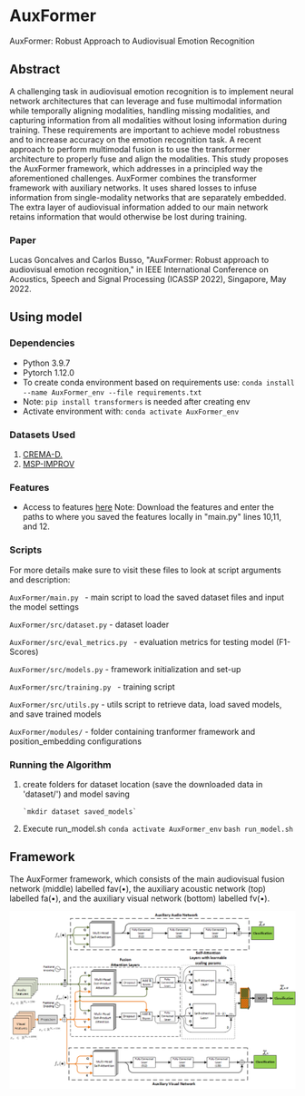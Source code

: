 # AuxFormer
AuxFormer: Robust Approach to Audiovisual Emotion Recognition

## Abstract
A challenging task in audiovisual emotion recognition is to implement neural network architectures that can leverage and fuse multimodal information while temporally aligning modalities, handling missing modalities, and capturing information from all modalities without losing information during training. These requirements are important to achieve model robustness and to increase accuracy on the emotion recognition task. A recent approach to perform multimodal fusion is to use the transformer architecture to properly fuse and align the modalities. This study proposes the AuxFormer framework, which addresses in a principled way the aforementioned challenges. AuxFormer combines the transformer framework with auxiliary networks. It uses shared losses to infuse information from single-modality networks that are separately embedded. The extra layer of audiovisual information added to our main network retains information that would otherwise be lost during training.

### Paper
Lucas Goncalves and Carlos Busso, "AuxFormer: Robust approach to audiovisual emotion recognition," in IEEE International Conference on Acoustics, Speech and Signal Processing (ICASSP 2022), Singapore, May 2022.

## Using model

### Dependencies
* Python 3.9.7
* Pytorch 1.12.0
* To create conda environment based on requirements use: `conda install --name AuxFormer_env --file requirements.txt`
* Note: `pip install transformers` is needed after creating env
* Activate environment with: `conda activate AuxFormer_env`

### Datasets Used
1. [CREMA-D.](https://www.ncbi.nlm.nih.gov/pmc/articles/PMC4313618/) 
2. [MSP-IMPROV](https://ecs.utdallas.edu/research/researchlabs/msp-lab/MSP-Improv.html)

### Features
* Access to features [here](https://drive.google.com/drive/folders/1EXd-RLwyzoplM8HtNmpwKu1BwavJRxpl?usp=sharing)
Note: Download the features and enter the paths to where you saved the features locally in "main.py" lines 10,11, and 12.



### Scripts
For more details make sure to visit these files to look at script arguments and description:

`AuxFormer/main.py ` - main script to load the saved dataset files and input the model settings

`AuxFormer/src/dataset.py` - dataset loader

`AuxFormer/src/eval_metrics.py ` - evaluation metrics for testing model (F1-Scores)

`AuxFormer/src/models.py` - framework initialization and set-up

`AuxFormer/src/training.py ` - training script

`AuxFormer/src/utils.py` - utils script to retrieve data, load saved models, and save trained models

`AuxFormer/modules/` - folder containing tranformer framework and position_embedding configurations

### Running the Algorithm
1. create folders for dataset location (save the downloaded data in 'dataset/') and model saving 

       `mkdir dataset saved_models`
     
2. Execute run_model.sh
       `conda activate AuxFormer_env`
       `bash run_model.sh`
       
## Framework

The AuxFormer framework, which consists of the main audiovisual fusion network (middle) labelled fav(•), the auxiliary acoustic
network (top) labelled fa(•), and the auxiliary visual network (bottom) labelled fv(•).

<p align="center">
  <img src="./images/model.png" />
</p>

